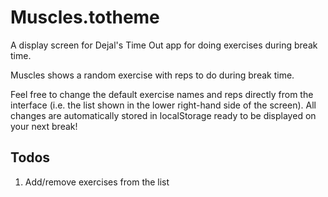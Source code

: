 # Muscles.totheme
A display screen for Dejal's Time Out app for doing exercises during break time.

Muscles shows a random exercise with reps to do during break time.

Feel free to change the default exercise names and reps directly from the interface (i.e. the list shown in the lower right-hand side of the screen). All changes are automatically stored in localStorage ready to be displayed on your next break!

## Todos
1. Add/remove exercises from the list